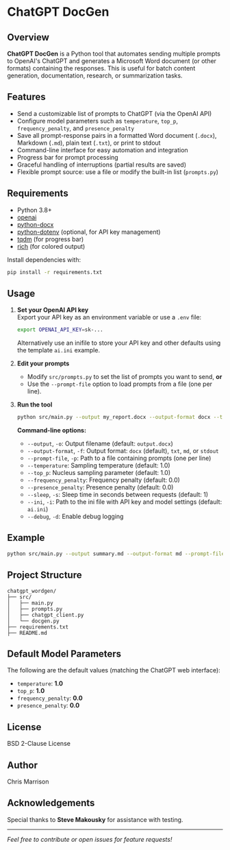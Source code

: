 # ChatGPT DocGen

## Overview

**ChatGPT DocGen** is a Python tool that automates sending multiple prompts to OpenAI's ChatGPT and generates a Microsoft Word document (or other formats) containing the responses. This is useful for batch content generation, documentation, research, or summarization tasks.

## Features

- Send a customizable list of prompts to ChatGPT (via the OpenAI API)
- Configure model parameters such as `temperature`, `top_p`, `frequency_penalty`, and `presence_penalty`
- Save all prompt-response pairs in a formatted Word document (`.docx`), Markdown (`.md`), plain text (`.txt`), or print to stdout
- Command-line interface for easy automation and integration
- Progress bar for prompt processing
- Graceful handling of interruptions (partial results are saved)
- Flexible prompt source: use a file or modify the built-in list (`prompts.py`)

## Requirements

- Python 3.8+
- [openai](https://pypi.org/project/openai/)
- [python-docx](https://python-docx.readthedocs.io/en/latest/)
- [python-dotenv](https://pypi.org/project/python-dotenv/) (optional, for API key management)
- [tqdm](https://pypi.org/project/tqdm/) (for progress bar)
- [rich](https://pypi.org/project/rich/) (for colored output)

Install dependencies with:

```bash
pip install -r requirements.txt
```

## Usage

1. **Set your OpenAI API key**  
   Export your API key as an environment variable or use a `.env` file:
   ```bash
   export OPENAI_API_KEY=sk-...
   ```

   Alternatively use an inifile to store your API key and other defaults using
   the template `ai.ini` example.

2. **Edit your prompts**  
   - Modify `src/prompts.py` to set the list of prompts you want to send, **or**
   - Use the `--prompt-file` option to load prompts from a file (one per line).

3. **Run the tool**  
   ```bash
   python src/main.py --output my_report.docx --output-format docx --temperature 0.7 --top_p 0.9
   ```

   **Command-line options:**
   - `--output`, `-o`: Output filename (default: `output.docx`)
   - `--output-format`, `-f`: Output format: `docx` (default), `txt`, `md`, or `stdout`
   - `--prompt-file`, `-p`: Path to a file containing prompts (one per line)
   - `--temperature`: Sampling temperature (default: 1.0)
   - `--top_p`: Nucleus sampling parameter (default: 1.0)
   - `--frequency_penalty`: Frequency penalty (default: 0.0)
   - `--presence_penalty`: Presence penalty (default: 0.0)
   - `--sleep`, `-s`: Sleep time in seconds between requests (default: 1)
   - `--ini`, `-i`: Path to the ini file with API key and model settings (default: `ai.ini`)
   - `--debug`, `-d`: Enable debug logging

## Example

```bash
python src/main.py --output summary.md --output-format md --prompt-file prompts.txt --temperature 0.7
```

## Project Structure

```
chatgpt_wordgen/
├── src/
│   ├── main.py
│   ├── prompts.py
│   ├── chatgpt_client.py
│   └── docgen.py
├── requirements.txt
├── README.md
```

## Default Model Parameters

The following are the default values (matching the ChatGPT web interface):

- `temperature`: **1.0**
- `top_p`: **1.0**
- `frequency_penalty`: **0.0**
- `presence_penalty`: **0.0**

## License

BSD 2-Clause License

## Author

Chris Marrison

## Acknowledgements

Special thanks to **Steve Makousky** for assistance with testing.

---

*Feel free to contribute or open issues for feature requests!*


